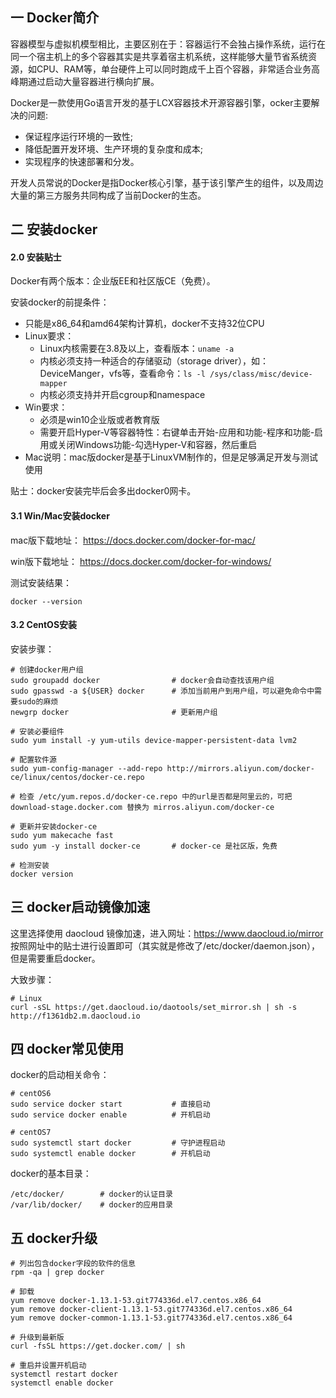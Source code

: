 ## 一 Docker简介

容器模型与虚拟机模型相比，主要区别在于：容器运行不会独占操作系统，运行在同一个宿主机上的多个容器其实是共享着宿主机系统，这样能够大量节省系统资源，如CPU、RAM等，单台硬件上可以同时跑成千上百个容器，非常适合业务高峰期通过启动大量容器进行横向扩展。    

Docker是一款使用Go语言开发的基于LCX容器技术开源容器引擎，ocker主要解决的问题: 
- 保证程序运行环境的一致性; 
- 降低配置开发环境、生产环境的复杂度和成本; 
- 实现程序的快速部署和分发。

开发人员常说的Docker是指Docker核心引擎，基于该引擎产生的组件，以及周边大量的第三方服务共同构成了当前Docker的生态。  

## 二 安装docker

#### 2.0 安装贴士

Docker有两个版本：企业版EE和社区版CE（免费）。   

安装docker的前提条件：
- 只能是x86_64和amd64架构计算机，docker不支持32位CPU
- Linux要求：
  - Linux内核需要在3.8及以上，查看版本：`uname -a`
  - 内核必须支持一种适合的存储驱动（storage driver），如：DeviceManger，vfs等，查看命令：`ls -l /sys/class/misc/device-mapper`
  - 内核必须支持并开启cgroup和namespace
- Win要求：
  - 必须是win10企业版或者教育版
  - 需要开启Hyper-V等容器特性：右键单击开始-应用和功能-程序和功能-启用或关闭Windows功能-勾选Hyper-V和容器，然后重启
- Mac说明：mac版docker是基于LinuxVM制作的，但是足够满足开发与测试使用

贴士：docker安装完毕后会多出docker0网卡。

#### 3.1 Win/Mac安装docker

mac版下载地址： https://docs.docker.com/docker-for-mac/   

win版下载地址： https://docs.docker.com/docker-for-windows/  

测试安装结果：
```
docker --version
```

#### 3.2  CentOS安装

安装步骤：
```
# 创建docker用户组
sudo groupadd docker                # docker会自动查找该用户组
sudo gpasswd -a ${USER} docker      # 添加当前用户到用户组，可以避免命令中需要sudo的麻烦
newgrp docker                       # 更新用户组

# 安装必要组件
sudo yum install -y yum-utils device-mapper-persistent-data lvm2

# 配置软件源
sudo yum-config-manager --add-repo http://mirrors.aliyun.com/docker-ce/linux/centos/docker-ce.repo

# 检查 /etc/yum.repos.d/docker-ce.repo 中的url是否都是阿里云的，可把 download-stage.docker.com 替换为 mirros.aliyun.com/docker-ce   

# 更新并安装docker-ce
sudo yum makecache fast
sudo yum -y install docker-ce       # docker-ce 是社区版，免费

# 检测安装
docker version
```

## 三 docker启动镜像加速

这里选择使用 daocloud 镜像加速，进入网址：https://www.daocloud.io/mirror  按照网址中的贴士进行设置即可（其实就是修改了/etc/docker/daemon.json），但是需要重启docker。

大致步骤：
```
# Linux
curl -sSL https://get.daocloud.io/daotools/set_mirror.sh | sh -s http://f1361db2.m.daocloud.io
```

## 四 docker常见使用

docker的启动相关命令：
```
# centOS6
sudo service docker start           # 直接启动
sudo service docker enable          # 开机启动

# centOS7
sudo systemctl start docker         # 守护进程启动
sudo systemctl enable docker        # 开机启动
```

docker的基本目录：
```
/etc/docker/        # docker的认证目录
/var/lib/docker/    # docker的应用目录
```

## 五 docker升级

```
# 列出包含docker字段的软件的信息
rpm -qa | grep docker

# 卸载
yum remove docker-1.13.1-53.git774336d.el7.centos.x86_64
yum remove docker-client-1.13.1-53.git774336d.el7.centos.x86_64
yum remove docker-common-1.13.1-53.git774336d.el7.centos.x86_64

# 升级到最新版
curl -fsSL https://get.docker.com/ | sh

# 重启并设置开机启动
systemctl restart docker
systemctl enable docker
```